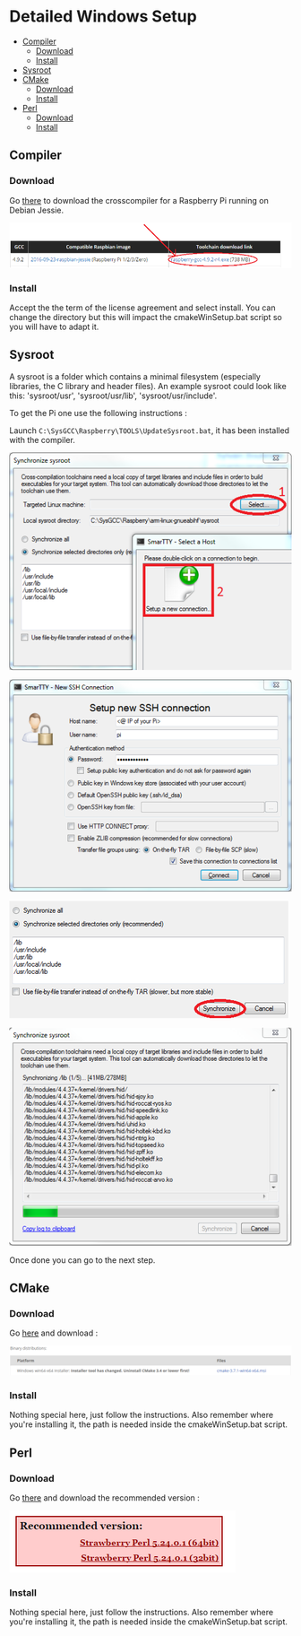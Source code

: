 # Detailed Windows Setup

- [Compiler](#compiler)
	- [Download](#download)
	- [Install](#install)
- [Sysroot](#sysroot)
- [CMake](#cmake)
	- [Download](#download)
	- [Install](#install)
- [Perl](#perl)
	- [Download](#download)
	- [Install](#install)

## Compiler

### Download

Go [there](http://gnutoolchains.com/raspberry/) to download the crosscompiler for a Raspberry Pi running on Debian Jessie.

![gnu-toolchain](images/gnu-toolchain.png)

### Install

Accept the the term of the license agreement and select install. You can change the directory but this will impact the cmakeWinSetup.bat script so you will have to adapt it.

## Sysroot

A sysroot is a folder which contains a minimal filesystem (especially libraries, the C library and header files). An example sysroot could look like this: 'sysroot/usr', 'sysroot/usr/lib', 'sysroot/usr/include'.

To get the Pi one use the following instructions :

Launch ```C:\SysGCC\Raspberry\TOOLS\UpdateSysroot.bat```, it has been installed with the compiler.

![sysroot-1](images/sysroot-1.png)


![setup-new-ssh](images/setup-new-ssh.png)


![synchronize](images/synchronize.png)


![synchronization](images/synchronization.png)

Once done you can go to the next step.

## CMake

### Download

Go [here](https://cmake.org/download/) and download :

![cmake-download](images/cmake-download.png)

### Install

Nothing special here, just follow the instructions. Also remember where you're installing it, the path is needed inside the cmakeWinSetup.bat script.

## Perl

### Download

Go [there](http://strawberryperl.com/) and download the recommended version :

![perl-download](images/perl-download.png)

### Install

Nothing special here, just follow the instructions. Also remember where you're installing it, the path is needed inside the cmakeWinSetup.bat script.
